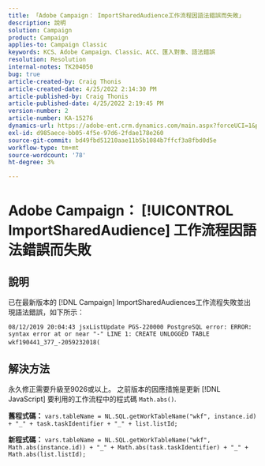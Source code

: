 ```yaml
---
title: 「Adobe Campaign： ImportSharedAudience工作流程因語法錯誤而失敗」
description: 說明
solution: Campaign
product: Campaign
applies-to: Campaign Classic
keywords: KCS、Adobe Campaign、Classic、ACC、匯入對象、語法錯誤
resolution: Resolution
internal-notes: TK204050
bug: true
article-created-by: Craig Thonis
article-created-date: 4/25/2022 2:14:30 PM
article-published-by: Craig Thonis
article-published-date: 4/25/2022 2:19:45 PM
version-number: 2
article-number: KA-15276
dynamics-url: https://adobe-ent.crm.dynamics.com/main.aspx?forceUCI=1&pagetype=entityrecord&etn=knowledgearticle&id=19d73c03-a2c4-ec11-a7b6-0022480a1ec2
exl-id: d985aece-bb05-4f5e-97d6-2fdae178e260
source-git-commit: bd49fbd51210aae11b5b1084b7ffcf3a8fbd0d5e
workflow-type: tm+mt
source-wordcount: '78'
ht-degree: 3%

---
```


# Adobe Campaign： [!UICONTROL ImportSharedAudience] 工作流程因語法錯誤而失敗

## 說明


已在最新版本的 [!DNL Campaign] ImportSharedAudiences工作流程失敗並出現語法錯誤，如下所示：

`08/12/2019 20:04:43 jsxListUpdate PGS-220000 PostgreSQL error: ERROR:  syntax error at or near "-" LINE 1: CREATE UNLOGGED TABLE wkf190441_377_-2059232018(    `                                        


## 解決方法


永久修正需要升級至9026或以上。 之前版本的因應措施是更新 [!DNL JavaScript] 要利用的工作流程中的程式碼 `Math.abs()`.

<b>舊程式碼：</b>
`vars.tableName = NL.SQL.getWorkTableName("wkf", instance.id) + "_" + task.taskIdentifier + "_" + list.listId;`

<b>新程式碼：</b>
`vars.tableName = NL.SQL.getWorkTableName("wkf", Math.abs(instance.id)) + "_" + Math.abs(task.taskIdentifier) + "_" + Math.abs(list.listId);`
